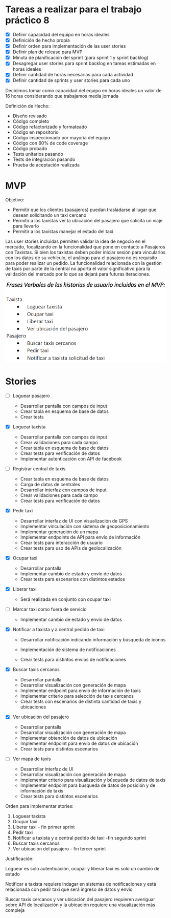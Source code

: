 # Tareas a realizar para el trabajo práctico 8

- [x] Definir capacidad del equipo en horas ideales
- [x] Definición de hecho propia
- [x] Definir orden para implementación de las user stories
- [x] Definir plan de release para MVP
- [x] Minuta de planificación del sprint (para sprint 1 y sprint backlog)
- [x] Desagregar user stories para sprint backlog en tareas estimadas en horas ideales
- [x] Definir cantidad de horas necesarias para cada actividad
- [x] Definir cantidad de sprints y user stories para cada uno

Decidimos tomar como capacidad del equipo en horas ideales un valor de 16 horas considerando que trabajamos media jornada



Definición de Hecho:

* Diseño revisado
* Código completo
* Código refactorizado y formateado
* Código en repositorio
* Código inspeccionado por mayoría del equipo
* Código con 60% de code coverage
* Código probado
* Tests unitarios pasando
* Tests de integración pasando
* Prueba de aceptación realizada

# MVP

Objetivo:

* Permitir que los clientes (pasajeros) puedan trasladarse al lugar que desean solicitando un taxi cercano
* Permitir a los taxistas ver la ubicación del pasajero que solicita un viaje para llevarlo
* Permitir a los taxistas manejar el estado del taxi

Las user stories incluidas permiten validar la idea de negocio en el mercado, focalizando en la funcionalidad que pone en contacto a Pasajeros con Taxistas. Si bien los taxistas deben poder iniciar sesión para vincularlos con los datos de su vehículo, el análogo para el pasajero no es requisito para poder realizar un pedido. La funcionalidad relacionada con la gestión de taxis por parte de la central no aporta el valor significativo para la validación del mercado por lo que se dejará para futuras iteraciones.

![MVP](Trabajos_practicos/Trabajo_practico_8_Scrum_Release_And_Sprint_Planning-E/Recursos/mvp.png)

# Stories

* [ ] Loguear pasajero

  * Desarrollar pantalla con campos de input
  * Crear tabla en esquema de base de datos
  * Crear tests

* [x] Loguear taxista

  * Desarrollar pantalla con campos de input
  * Crear validaciones para cada campo
  * Crear tabla en esquema de base de datos
  * Crear tests para verificación de datos
  * Implementar autenticación con API de facebook

* [ ] Registrar central de taxis

  * Crear tabla en esquema de base de datos
  * Carga de datos de centrales
  * Desarrollar interfaz con campos de input
  * Crear validaciones para cada campo
  * Crear tests para verificación de datos

* [x] Pedir taxi

  * Desarrollar interfaz de UI con visualización de GPS
  * Implementar vinculación con sistema de geoposicionamiento
  * Implementar generación de un mapa
  * Implementar endpoints de API para envío de información
  * Crear tests para interacción de usuario
  * Crear tests para uso de APIs de geolocalización

* [x] Ocupar taxi

  * Desarrollar pantalla
  * Implementar cambio de estado y envío de datos
  * Crear tests para escenarios con distintos estados

* [x] Liberar taxi

  * Será realizada en conjunto con ocupar taxi

* [ ] Marcar taxi como fuera de servicio

  * Implementar cambio de estado y envío de datos

* [x] Notificar a taxista y a central pedido de taxi

  * Desarrollar notificación indicando información y búsqueda de iconos

  * Implementación de sistema de notificaciones
  * Crear tests para distintos envíos de notificaciones

* [x] Buscar taxis cercanos

  * Desarrollar pantalla
  * Desarrollar visualización con generación de mapa
  * Implementar endpoint para envío de información de taxis
  * Implementar criterio para selección de taxis cercanos
  * Crear tests con escenarios de distinta cantidad de taxis y ubicaciones

* [x] Ver ubicación del pasajero

  * Desarrollar pantalla
  * Desarrollar visualización con generación de mapa
  * Implementar obtención de datos de ubicación
  * Implementar endpoint para envío de datos de ubicación
  * Crear tests para distintos escenarios

* [ ] Ver mapa de taxis

  * Desarrollar interfaz de UI
  * Desarrollar visualización con generación de mapa
  * Implementar criterio para visualización y búsqueda de datos de taxis
  * Implementar endpoint para búsqueda de datos de posición y de información de taxis
  * Crear tests para distintos escenarios

Orden para implementar stories:

1. Loguear taxista
2. Ocupar taxi
3. Liberar taxi - fin primer sprint
4. Pedir taxi
5. Notificar a taxista y a central pedido de taxi -fin segundo sprint
6. Buscar taxis cercanos
7. Ver ubicación del pasajero - fin tercer sprint

Justificación:

Loguear es solo autenticación, ocupar y liberar taxi es solo un cambio de estado

Notificar a taxista requiere indagar en sistemas de notificaciones y está relacionada con pedir taxi que será ingreso de datos y envío

Buscar taxis cercanos y ver ubicación del pasajero requieren averiguar sobre API de localización y la ubicación requiere una visualización más compleja

